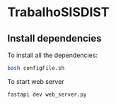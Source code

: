 # TrabalhoSISDIST

## Install dependencies

To install all the dependencies:

```bash
bash configFile.sh
```

To start web server 

```bash
fastapi dev web_server.py
```






